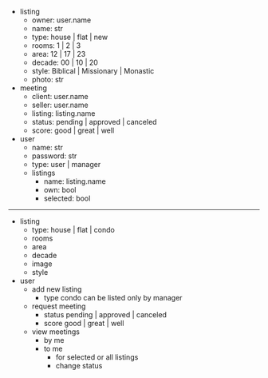 - listing
  - owner: user.name
  - name: str
  - type: house | flat | new
  - rooms: 1 | 2 | 3
  - area: 12 | 17 | 23
  - decade: 00 | 10 | 20
  - style: Biblical | Missionary | Monastic
  - photo: str
- meeting 
  - client: user.name
  - seller: user.name
  - listing: listing.name
  - status: pending | approved | canceled
  - score: good | great | well
- user
  - name: str
  - password: str
  - type: user | manager
  - listings 
    - name: listing.name
    - own: bool
    - selected: bool

---

- listing 
  - type: house | flat | condo 
  - rooms 
  - area 
  - decade 
  - image 
  - style 
- user
  - add new listing 
    - type condo can be listed only by manager
  - request meeting 
    - status pending | approved | canceled
    - score good | great | well 
  - view meetings 
    - by me 
    - to me 
      - for selected or all listings 
      - change status 